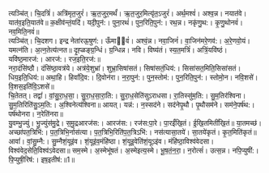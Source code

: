 

  
त्यञ्चि॑त्। चि॒दत्रिं॑। अत्रि॑मृत॒जुरं॑। ऋ॒त॒जुर॒मर्थं॑। ऋ॒त॒जुर॒मित्यृ॑त॒ऽजुरं॑। अर्थ॒मश्वं॑। अश्व॒न्न। नयात॑वे। यात॑व॒इति॒यात॑वे॥ क॒क्षीव॑न्तं॒यदि॑। यदी॒पुन॑:। पुना॒रथं॑। पुन॒रिति॒पुन॑:। रथ॒न्न। नकृ॑णु॒थ:। कृ॒णु॒थोनवं॑। नव॒मिति॒नवं॑॥  
त्यञ्चि॑त्। चि॒दशग। इन्द्र नेता॑रऊ॒षुण॑:। ऊँमा्वं॑। अश्वं॒न्न। नवा॒जिनं॑। वा॒जिन॑मरे॒णव॑:। अ॒रे॒णवो॒यं। यमत्न॑ति। अ॒त्न॒तेत्य॑त्नत॥ दृ॒ह्ळङ्ग्र॒न्धिं। ग्र॒न्धिन्न। नवि। विष्य॑तं। स्य॒त॒मत्रिं॑। अत्रिं॒यवि॑ष्ठं। यवि॑ष्ठ॒मारज॑:। आरज॑:। रज॒इति॒रज॑:॥  
नरा॒दंसि॑ष्ठौ। दंसि॑ष्ठा॒वत्र॑ये। अत्र॑ये॒शुभ्रा॑। शुभ्रा॒सिषा॑सतं। सिषा॑सतं॒धिय॑:। सिसा॑सत॒मिति॒सिसा॑सतं। धिय॒इति॒धिय॑:॥ अथा॒हि। हिवां॑दि॒व:। दि॒वोन॑रा। न॒रा॒पुन॑:। पुन॒स्तोम॑:। पुन॒रिति॒पुन॑:। स्तोमो॒न। नवि॒शसे॑। वि॒शस॒इति॑वि॒ऽशसे॑॥  
चि॒तेतत्। तद्वां॑। वां॒सु॒रा॒ध॒सा॒। सु॒रा॒ध॒सा॒रा॒ति:। सु॒रा॒ध॒सेति॑सुऽराधसा। रा॒तिस्सु॑म॒ति:। सु॒म॒तिर॑श्विना। सु॒म॒तिरिति॑सु॒ऽम॒ति:। अ॒श्विनेत्य॑श्विना॥ आयत्। यन्न॑:। न॒स्सद॑ने। सद॑नेपृ॒थौ। पृ॒थौसम॑ने। सम॑ने॒पर्ष॑थ:। पर्ष॑थोनरा। न॒रेति॑नरा॥  
यु॒वम्भु॒ज्युं। भु॒ज्युंस॑मु॒द्रे। स॒मु॒द्रआरज॑स:। आरज॑स:। रज॑स:पा॒रे। पा॒रईं॑खि॒तं। ई॒खि॒तमितीं॑खि॒तं॥ या॒तमच्छ॑। अच्छा॑पत॒त्रिभि॑:। प॒त॒त्रिभि॒र्नास॑त्या। प॒त॒त्रिभि॒रिति॑प॒त॒त्रिऽभि॑:। नस॑त्यासा॒तये॑। सा॒तये॑कृतं। कृ॒त॒मिति॑कृतं॥  
आवां॑। वां॒सु॒म्नै:। सु॒म्नैशं॒यूइ॑व। शं॒यूइ॑व॒मंहि॑ष्ठा। शं॒यूइ॒वेति॑शं॒यूऽइ॑व। मंहि॑ष्ठा॒विश्व॑वेदसा। विश्व॑वेद॒सेति॒विश्व॑ऽवेदसा॥ सम॒स्मे। अ॒स्मेभू॑षतं। अ॒स्मेइत्य॒स्मे। भू॒ष॒तं॒न॒रा॒। न॒रोत्सं॑। उत्स॒न्न। नपि॒प्युषी॑:। पि॒प्युषी॒रिष॑:। इष॒इतीष॑:॥1॥  
